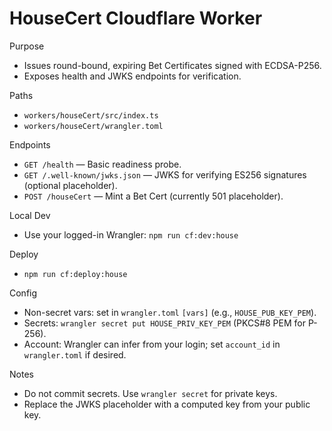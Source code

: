 HouseCert Cloudflare Worker
===========================

Purpose
 - Issues round-bound, expiring Bet Certificates signed with ECDSA-P256.
 - Exposes health and JWKS endpoints for verification.

Paths
 - `workers/houseCert/src/index.ts`
 - `workers/houseCert/wrangler.toml`

Endpoints
 - `GET /health` — Basic readiness probe.
 - `GET /.well-known/jwks.json` — JWKS for verifying ES256 signatures (optional placeholder).
 - `POST /houseCert` — Mint a Bet Cert (currently 501 placeholder).

Local Dev
 - Use your logged-in Wrangler: `npm run cf:dev:house`

Deploy
 - `npm run cf:deploy:house`

Config
 - Non-secret vars: set in `wrangler.toml` `[vars]` (e.g., `HOUSE_PUB_KEY_PEM`).
 - Secrets: `wrangler secret put HOUSE_PRIV_KEY_PEM` (PKCS#8 PEM for P-256).
 - Account: Wrangler can infer from your login; set `account_id` in `wrangler.toml` if desired.

Notes
 - Do not commit secrets. Use `wrangler secret` for private keys.
 - Replace the JWKS placeholder with a computed key from your public key.


